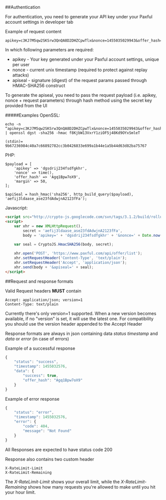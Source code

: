 ##Authentication

For authentication, you need to generate your API key under your Paxful account settings in developer tab

Example of request content
```
apikey=c3KJ7M5qw2SKSrw3QnQA8D2DHZCpwTlx&nonce=1455035029943&offer_hash=Agq1Bpw7oX9&apiseal=9b67236984c40a7c66892782cc3b0426833e699a1b44e1a5b44d63d82ba75767
```

In which following parameters are required:

   * apikey - Your key generated under your Paxful account settings, unique per user
   * nonce - current unix timestamp (required to protect against replay attacks)
   * apiseal - signature (digest) of the request params passed through HMAC-SHA256 construct
   
   
To generate the apiseal, you need to pass the request payload (i.e. apikey, nonce + request parameters) through hash method using the secret key provided from the UI

#####Examples
OpenSSL:

```
echo -n “apikey=c3KJ7M5qw2SKSrw3QnQA8D2DHZCpwTlx&nonce=1455035029943&offer_hash=Agq1Bpw7oX9” | openssl dgst -sha256 -hmac f8KjbW13VxrY1ziOF5j48Kd9OYxSmleT
```

```
(stdin)= 9b67236984c40a7c66892782cc3b0426833e699a1b44e1a5b44d63d82ba75767
```

PHP:

```
$payload = [
    'apikey' => 'dgsdrij234fsdfgkhr',
    'nonce' => time(),
    'offer_hash' => 'Agq1Bpw7oX9',
    'margin' => 50,
];

$apiSeal = hash_hmac('sha256', http_build_query($payload), 'aefij3ldaase_ase23fdAdwjnA2123fFa'); 
```

Javascript:

``` html
<script src="http://crypto-js.googlecode.com/svn/tags/3.1.2/build/rollups/hmac-sha256.js"></script>
<script>
    var xhr = new XMLHttpRequest(),
        secret = 'aefij3ldaase_ase23fdAdwjnA2123fFa',
        body = 'apikey=' + 'dgsdrij234fsdfgkhr' + '&nonce=' + Date.now() + '&offer_hash=Agq1Bpw7oX9&margin=50';
    
    var seal = CryptoJS.HmacSHA256(body, secret);

    xhr.open('POST', 'https://www.paxful.com/api/offer/list');
    xhr.setRequestHeader('Content-Type', 'text/plain');
    xhr.setRequestHeader('Accept', 'application/json');  
    xhr.send(body + '&apiseal=' + seal);    
</script>
```

##Request and response formats

Valid Request headers **MUST** contain

```
Accept: application/json; version=1
Content-Type: text/plain
```

Currently there's only version=1 supported. When a new version becomes available, if no "version" is set, it will use the latest one. For compatibility you should use the version header appended to the Accept Header

Response formats are always in json containing data *status* *timestamp* and *data* or *error* (in case of errors)

Example of a successful response

``` javascript
{
    "status": "success",
    "timestamp": 1455032576,
    "data": {
        "success": true,
        "offer_hash": "Agq1Bpw7oX9"
    }
}
```

Example of error response

``` javascript
{
    "status": "error",
    "timestamp": 1455032576,
    "error": {
        "code": 404,
        "message": "Not Found"
    }
}
```

All Responses are expected to have status code 200

Response also contains two custom header

```
X-RateLimit-Limit
X-RateLimit-Remaining
```

The _X-RateLimit-Limit_ shows your overall limit, while the _X-RateLimit-Remaining_ shows how many requests you're allowed to make until you hit your hour limit.